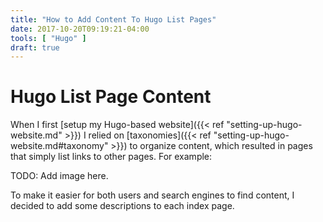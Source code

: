 ```yaml
---
title: "How to Add Content To Hugo List Pages"
date: 2017-10-20T09:19:21-04:00
tools: [ "Hugo" ]
draft: true
---
```

# Hugo List Page Content

When I first [setup my Hugo-based website]({{< ref "setting-up-hugo-website.md" >}}) I relied on [taxonomies]({{< ref "setting-up-hugo-website.md#taxonomy" >}}) to organize content, which resulted in pages that simply list links to other pages. For example:

TODO: Add image here.

To make it easier for both users and search engines to find content, I decided to add some descriptions to each index page.